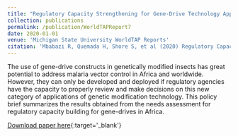 ```yaml
---
title: "Regulatory Capacity Strengthening for Gene-Drive Technology Applications for Vector-Borne Disease Control in Africa"
collection: publications
permalink: /publication/WorldTAPReport7
date: 2020-01-01
venue: 'Michigan State University WorldTAP Reports'
citation: 'Mbabazi R, Quemada H, Shore S, et al (2020) Regulatory Capacity Strengthening for Gene-Drive Technology Applications for Vector-Borne Disease Control in Africa. Michigan State University'
---
```


The use of gene-drive constructs in genetically modified insects has great potential to address malaria vector control in Africa and worldwide. However, they can only be developed and deployed if regulatory agencies have the capacity to properly review and make decisions on this new category of applications of genetic modification technology. This policy brief summarizes the results obtained from the needs assessment for regulatory capacity building for gene-drives in Africa.

[Download paper here](https://www.canr.msu.edu/worldtap/uploads/files/7.%20Policy%20Brief%207%20-%20Regulatory%20Capacity%20For%20Gene%20Drive%20Technology%20application%20.pdf){:target='_blank'}

